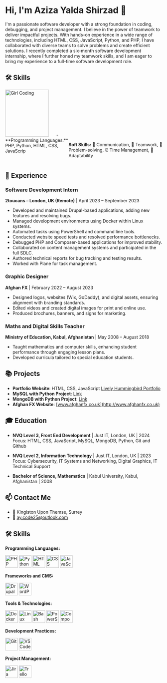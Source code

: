 # Hi, I'm Aziza Yalda Shirzad 👋
<div style="dispay: inlin-block;">
  <p>I'm a passionate software developer with a strong foundation in coding, debugging, and project management. I believe in the power of teamwork to deliver impactful projects. With hands-on experience in a wide range of technologies, including HTML, CSS, JavaScript, Python, and PHP, I have collaborated with diverse teams to solve problems and create efficient solutions. I recently completed a six-month software development internship, where I further honed my teamwork skills, and I am eager to bring my experience to a full-time software development role.</p>


## 🛠 Skills
  <img src="https://media.giphy.com/media/LMcB8XospGZO8UQq87/giphy.gif" alt="Girl Coding" width="140" height="150" style="margin-right: 20px;"/>
-<div style="display: flex; align-items: stretch;">
 **Programming Languages:** PHP, Python, HTML, CSS, JavaScrip  
   <p><strong>Soft Skills:</strong> 💬 Communication, 🤝 Teamwork, 🧠 Problem-solving, ⏰ Time Management, 🌱 Adaptability</p>

</div>

## 💼 Experience

### Software Development Intern  
**2toucans – London, UK (Remote)** | April 2023 – September 2023  
- Developed and maintained Drupal-based applications, adding new features and resolving bugs.
- Managed development environments using Docker within Linux systems.
- Automated tasks using PowerShell and command line tools.
- Conducted website speed tests and resolved performance bottlenecks.
- Debugged PHP and Composer-based applications for improved stability.
- Collaborated on content management systems and participated in the full SDLC.
- Authored technical reports for bug tracking and testing results.
- Worked with Plane for task management.

### Graphic Designer  
**Afghan FX** | February 2022 – August 2023  
- Designed logos, websites (Wix, GoDaddy), and digital assets, ensuring alignment with branding standards.
- Edited videos and created digital images for print and online use.
- Produced brochures, banners, and signs for marketing.

### Maths and Digital Skills Teacher  
**Ministry of Education, Kabul, Afghanistan** | May 2008 – August 2018  
- Taught mathematics and computer skills, enhancing student performance through engaging lesson plans.
- Developed curricula tailored to special education students.

## 📚 Projects

- **Portfolio Website**: HTML, CSS, JavaScript [Lively Hummingbird Portfolio](#)
- **MySQL with Python Project**: [Link](#)
- **MongoDB with Python Project**: [Link](#)
- **Afghan FX Website**: [www.afghanfx.co.uk](http://www.afghanfx.co.uk)

## 🎓 Education

- **NVQ Level 3, Front End Development** | Just IT, London, UK | 2024  
  Focus: HTML, CSS, JavaScript, MySQL, MongoDB, Python, Git and Github

- **NVQ Level 2, Information Technology** | Just IT, London, UK | 2023  
  Focus: Cybersecurity, IT Systems and Networking, Digital Graphics, IT Technical Support

- **Bachelor of Science, Mathematics** | Kabul University, Kabul, Afghanistan | 2008

## 📫 Contact Me

- 📍 Kingiston Upon Themse, Surrey 
- 📧 [ay.code25@outlook.com](mailto:ay.code25@outlook.com)

## 🛠 Skills

**Programming Languages:**

<img src="https://cdn.jsdelivr.net/npm/devicon/icons/php/php-original.svg" alt="PHP" width="40" height="40"/> <img src="https://cdn.jsdelivr.net/npm/devicon/icons/python/python-original.svg" alt="Python" width="40" height="40"/> <img src="https://cdn.jsdelivr.net/npm/devicon/icons/html5/html5-original.svg" alt="HTML" width="40" height="40"/> <img src="https://cdn.jsdelivr.net/npm/devicon/icons/css3/css3-original.svg" alt="CSS" width="40" height="40"/> <img src="https://cdn.jsdelivr.net/npm/devicon/icons/javascript/javascript-original.svg" alt="JavaScript" width="40" height="40"/>

**Frameworks and CMS:**

<img src="https://cdn.jsdelivr.net/npm/devicon/icons/drupal/drupal-original.svg" alt="Drupal" width="40" height="40"/> <img src="https://cdn.jsdelivr.net/npm/devicon/icons/wordpress/wordpress-original.svg" alt="WordPress" width="40" height="40"/>

**Tools & Technologies:**

<img src="https://cdn.jsdelivr.net/npm/devicon/icons/docker/docker-original.svg" alt="Docker" width="40" height="40"/> <img src="https://cdn.jsdelivr.net/npm/devicon/icons/linux/linux-original.svg" alt="Linux" width="40" height="40"/> <img src="https://cdn.jsdelivr.net/npm/devicon/icons/bash/bash-original.svg" alt="Bash" width="40" height="40"/> <img src="https://cdn.jsdelivr.net/npm/devicon/icons/powershell/powershell-original.svg" alt="PowerShell" width="40" height="40"/> <img src="https://cdn.jsdelivr.net/npm/devicon/icons/composer/composer-original.svg" alt="Composer" width="40" height="40"/>

**Development Practices:**

<img src="https://cdn.jsdelivr.net/npm/devicon/icons/git/git-original.svg" alt="Git" width="40" height="40"/> 
<img src="https://cdn.jsdelivr.net/npm/devicon/icons/vscode/vscode-original.svg" alt="VS Code" width="40" height="40"/>

**Project Management:**

<img src="https://cdn.jsdelivr.net/npm/devicon/icons/jira/jira-original.svg" alt="Jira" width="40" height="40"/> <img src="https://cdn.jsdelivr.net/npm/devicon/icons/trello/trello-original.svg" alt="Trello" width="40" height="40"/>
